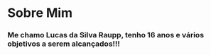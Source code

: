 # Sobre Mim
### Me chamo Lucas da Silva Raupp, tenho 16 anos e vários objetivos a serem alcançados!!!
